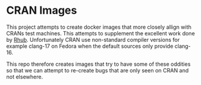 

# CRAN Images

This project attempts to create docker images that more closely allign with CRANs test machines.
This attempts to supplement the excellent work done by [Rhub](https://github.com/r-hub/rhub-linux-builders/blob/master/fedora-clang/Dockerfile).
Unfortunately CRAN use non-standard compiler versions for example clang-17 on Fedora when the
default sources only provide clang-16.

This repo therefore creates images that try to have some of these oddities so that we can attempt
to re-create bugs that are only seen on CRAN and not elsewhere. 



